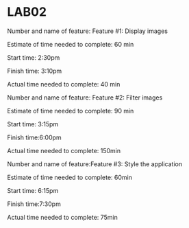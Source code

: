 # LAB02

Number and name of feature: Feature #1: Display images

Estimate of time needed to complete: 60 min

Start time: 2:30pm

Finish time: 3:10pm

Actual time needed to complete: 40 min



Number and name of feature: Feature #2: Filter images

Estimate of time needed to complete: 90 min

Start time: 3:15pm

Finish time:6:00pm

Actual time needed to complete: 150min


Number and name of feature:Feature #3: Style the application

Estimate of time needed to complete: 60min

Start time: 6:15pm

Finish time:7:30pm

Actual time needed to complete: 75min
